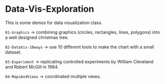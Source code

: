 # Data-Vis-Exploration

This is some demos for data visualization class.

`01-Graphics` -> combining graphics (circles, rectangles, lines, polygons) into a well designed christmas tree.   

`02-DataVis-10ways` -> use 10 different tools to make the chart with a small dataset.

`03-Experiment` -> replicating controlled experiments by William Cleveland and Robert McGill in 1984.

`04-MapsAndViews` -> coordinated multiple views.
